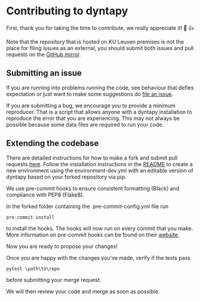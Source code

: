 # Contributing to dyntapy

First, thank you for taking the time to contribute, we really appreciate it! :tada: :+1:

Note that the repository that is hosted on KU Leuven premises is not the place for filing issues as an external, you should submit both issues and pull requests on the [GitHub mirror](https://github.com/p-ortmann/dyntapy).


## Submitting an issue

If you are running into problems running the code, see behaviour that defies expectation or just want to make some suggestions do [file an issue](https://github.com/p-ortmann/dyntapy/issues).

If you are submitting a bug, we encourage you to provide a minimum reproducer. 
That is a script that allows anyone with a dyntapy installation to reproduce the error that you are experiencing.
This may not always be possible because some data files are required to run your code.

## Extending the codebase

There are detailed instructions for how to make a fork and submit pull requests [here](https://docs.github.com/en/get-started/quickstart/fork-a-repo).
Follow the installation instructions in the [README](https://github.com/p-ortmann/dyntapy) to create a new environment using the environment-dev.yml
with an editable version of dyntapy based on your forked repository via pip.

We use pre-commit hooks to ensure consistent formatting (Black) and compliance with PEP8 (Flake8). 

In the forked folder containing the .pre-commit-config.yml file run
```shell
pre-commit install
```
to install the hooks. The hooks will now run on every commit that you make.
More information on pre-commit hooks can be found on their [website](https://pre-commit.com/).

Now you are ready to propose your changes!

Once you are happy with the changes you've made, verify if the tests pass

```shell
pytest \path\to\repo 
```

before submitting your merge request.

We will then review your code and merge as soon as possible.
